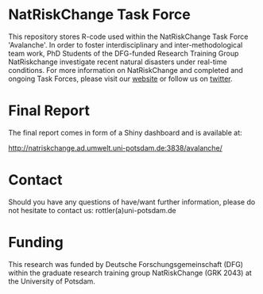 # NatRiskChange Task Force

This repository stores R-code used within the NatRiskChange Task Force 'Avalanche'. In order to foster interdisciplinary and inter-methodological team work, PhD Students of the DFG-funded Research Training Group NatRiskchange investigate recent natural disasters under real-time conditions. For more information on NatRiskChange and completed and ongoing Task Forces, please visit our [website](https://www.uni-potsdam.de/en/natriskchange) or follow us on [twitter](https://twitter.com/NatRiskChange).

# Final Report

The final report comes in form of a Shiny dashboard and is available at:

http://natriskchange.ad.umwelt.uni-potsdam.de:3838/avalanche/

# Contact

Should you have any questions of have/want further information, please do not hesitate to contact us: rottler(a)uni-potsdam.de

# Funding 

This research was funded by Deutsche Forschungsgemeinschaft (DFG) within the graduate research training group NatRiskChange (GRK 2043) at the University of Potsdam.